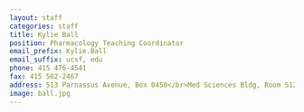 ```yaml
---
layout: staff
categories: staff
title: Kylie Ball
position: Pharmacology Teaching Coordinator
email_prefix: Kylie.Ball
email_suffix: ucsf, edu
phone: 415 476-4541
fax: 415 502-2467
address: 513 Parnassus Avenue, Box 0450</br>Med Sciences Bldg, Room S1210</br>San Francisco, CA 94143-0450</br>
image: ball.jpg
---
```

